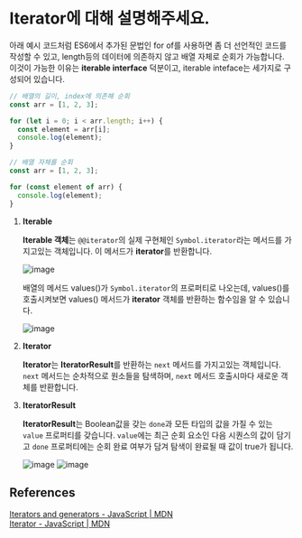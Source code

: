 # Iterator에 대해 설명해주세요.

아래 예시 코드처럼 ES6에서 추가된 문법인 for of를 사용하면 좀 더 선언적인 코드를 작성할 수 있고, length등의 데이터에 의존하지 않고 배열 자체로 순회가 가능합니다. 이것이 가능한 이유는 **iterable interface** 덕분이고, iterable inteface는 세가지로 구성되어 있습니다.

```jsx
// 배열의 길이, index에 의존해 순회
const arr = [1, 2, 3];

for (let i = 0; i < arr.length; i++) {
  const element = arr[i];
  console.log(element);
}
```

```jsx
// 배열 자체를 순회
const arr = [1, 2, 3];

for (const element of arr) {
  console.log(element);
}
```

1. **Iterable**

   **Iterable 객체**는 `@@iterator`의 실제 구현체인 `Symbol.iterator`라는 메서드를 가지고있는 객체입니다. 이 메서드가 **iterator**를 반환합니다.

   ![image](https://github.com/wanted-pre-onboarding-team-9/Frontend-CS-Study/assets/111125577/15df65ff-1ba5-48df-8b51-464ef253d3b6)

   배열의 메서드 values()가 `Symbol.iterator`의 프로퍼티로 나오는데, values()를 호출시켜보면 values() 메서드가 **iterator** 객체를 반환하는 함수임을 알 수 있습니다.

   ![image](https://github.com/wanted-pre-onboarding-team-9/Frontend-CS-Study/assets/111125577/f5432834-40ca-4ff5-bda4-60c940ce74a7)

2. **Iterator**

   **Iterator**는 **IteratorResult**를 반환하는 `next` 메서드를 가지고있는 객체입니다. `next` 메서드는 순차적으로 원소들을 탐색하며, `next` 메서드 호출시마다 새로운 객체를 반환합니다.

3. **IteratorResult**

   **IteratorResult**는 Boolean값을 갖는 `done`과 모든 타입의 값을 가질 수 있는 `value` 프로퍼티를 갖습니다. `value`에는 최근 순회 요소인 다음 시퀀스의 값이 담기고 `done` 프로퍼티에는 순회 완료 여부가 담겨 탐색이 완료될 때 값이 true가 됩니다.

   ![image](https://github.com/wanted-pre-onboarding-team-9/Frontend-CS-Study/assets/111125577/1185d89e-e99c-4f53-abab-7401a63c103e)
   ![image](https://github.com/wanted-pre-onboarding-team-9/Frontend-CS-Study/assets/111125577/4f9cfac4-24bd-4407-b323-f290ac6a14f2)

## References

[Iterators and generators - JavaScript | MDN](https://developer.mozilla.org/en-US/docs/Web/JavaScript/Guide/Iterators_and_generators) <br />
[Iterator - JavaScript | MDN](https://developer.mozilla.org/en-US/docs/Web/JavaScript/Reference/Global_Objects/Iterator)
